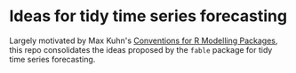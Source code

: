 # Ideas for tidy time series forecasting

Largely motivated by Max Kuhn's [Conventions for R Modelling Packages](https://github.com/tidymodels/model-implementation-principles), this repo consolidates the ideas proposed by the `fable` package for tidy time series forecasting.
